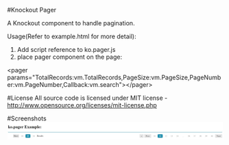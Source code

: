 #Knockout Pager

A Knockout component to handle pagination.

Usage(Refer to example.html for more detail): 

1. Add script reference to ko.pager.js
2. place pager component on the page: 

\<pager params="TotalRecords:vm.TotalRecords,PageSize:vm.PageSize,PageNumber:vm.PageNumber,Callback:vm.search"\>\</pager\>

#License
All source code is licensed under MIT license - http://www.opensource.org/licenses/mit-license.php

#Screenshots
![ko.pager](screenshots/ko.pager.jpg?raw=true "Knockout Pager")
